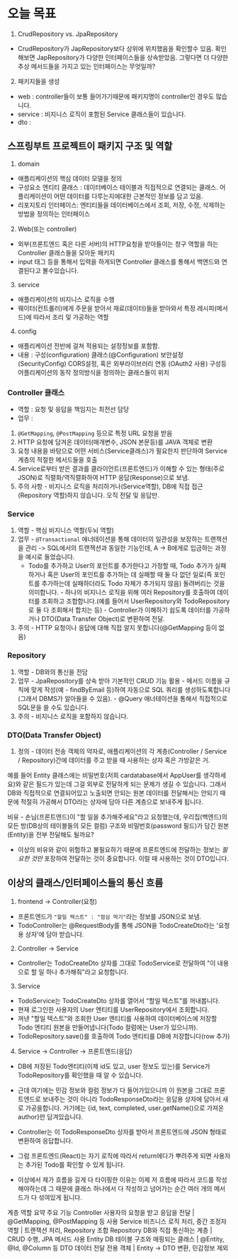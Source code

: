 # 오늘 목표
1. CrudRepository vs. JpaRepository
 - CrudRepository가 JapRepository보다 상위에 위치했음을 확인할수 있음. 확인해보면 JapRepository가 다양한 인터페이스들을
   상속받았음. 그렇다면 더 다양한 추상 메서드들을 가지고 있는 인터페이스는 무엇일까? 

2. 패키지들을 생성
- web : controller들이 보통 들어가기때문에 패키지명이 controller인 경우도 많습니다.
- service : 비지니스 로직이 포함된 Service 클래스들이 있습니다.
- dto : 

## 스프링부트 프로젝트이 패키지 구조 및 역할 
1. domain
- 애플리케이션의 핵심 데이터 모델을 정의
- 구성요소 
엔티티 클래스 : 데이터베이스 테이블과 직접적으로 연결되는 클래스. 어플리케이션이 어떤 데이터를 다루는지에대한 근본적인 정보를 담고 있음. 
- 리포지토리 인터페이스: 엔티티들을 데이터베이스에서 조회, 저장, 수정, 삭제하는 방법을 정의하는 인터페이스 

2. Web(또는 controller)
- 외부(프론트엔드 혹은 다른 서버)의 HTTP요청을 받아들이는 창구 역할을 하는 Controller 클래스들을 모아둔 패키지 
- input 태그 등을 통해서 입력을 하게되면 Controller 클래스를 통해서 백엔드와 연결된다고 볼수있습니다.

3. service
- 애플리케이션의 비지니스 로직을 수행
- 웨이터(컨트롤러)에게 주문을 받아서 재료(데이터)들을 받아와서 특정 레시피(메서드)에 따라서 조리 및 가공하는 역할 

4. config
- 애플리케이션 전반에 걸쳐 적용되는 설정정보를 포함함. 
- 내용 : 구성(configuration) 클래스(@Configuration) 보안설정(SecurityConfig) CORS설정, 혹은 외부라이브러리 연동 (OAuth2 사용)
구성등 어플리케이션의 동작 정의방식을 정의하는 클래스들이 위치 

### Controller 클래스 
- 역할 : 요청 및 응답을 책임지는 최전선 담당
- 업무 : 
1. `@GetMapping`, `@PostMapping` 등으로 특정 URL 요청을 받음
2. HTTP 요청에 담겨온 데이터(매개변수, JSON 본문등)를 JAVA 객체로 변환
3. 요청 내용을 바탕으로 어떤 서비스(Service클래스)가 필요한지 판단하여 Service 계층의 적절한 메서드들을 호출
4. Service로부터 받은 결과를 클라이언트(프론트엔드)가 이해할 수 있는 형태(주로 JSON)로 직렬화/역직렬화하여 HTTP 응답(Response)으로 보냄.
5. 주의 사항 - 비지니스 로직을 처리하거나(Service역할), DB에 직접 접근(Repository 역할)하지 않습니다. 오직 전달 및 응답만.

### Service
  1. 역할 - 핵심 비지니스 역할(두뇌 역할)
  2. 업무
    - `@Transactional` 애너테이션을 통해 데이터의 일관성을 보장하는 트랜잭션을 관리 -> SQL에서의 트랜잭션과 동일한 기능인데, A -> B에게로 입금하는 과정을 예시로 들었습니다.
      - Todo를 추가하고 User의 포인트를 추가한다고 가정할 때, Todo 추가가 실패하거나 혹은 User의 포인트를 추가하는 데 실패할 때 둘 다 없던 일로(즉 포인트를 추가하는데 실패하더라도 Todo 자체가 추가되지 않음) 돌려버리는 것을 의미합니다.
    - 하나의 비지니스 로직을 위해 여러 Repository를 호출하여 데이터를 조회하고 조합합니다.(예를 들어서 UserRepository와 TodoRepository로 둘 다 조회해서 합치는 등)
    - Controller가 이해하기 쉽도록 데이터를 가공하거나 DTO(Data Transfer Object)로 변환하여 전달.
  3. 주의 - HTTP 요청이나 응답에 대해 직접 알지 못합니다(@GetMapping 등이 없음)

### Repository
  1. 역할 - DB와의 통신을 전담
  2. 업무
    - JpaRepository를 상속 받아 기본적인 CRUD 기능 활용
    - 메서드 이름을 규칙에 맞게 작성(예 - findByEmail 등)하여 자동으로 SQL 쿼리를 생성하도록합니다(그래서 DBMS가 알아들을 수 있음).
    - @Query 애너테이션을 통해서 직접적으로 SQL문을 쓸 수도 있습니다.
  3. 주의 - 비지니스 로직을 포함하지 않습니다.

### DTO(Data Transfer Object)
1. 정의 - 데이터 전송 객체의 약자로, 애플리케이션의 각 계층(Controller / Service / Repository)간에 데이터를 주고 받을 때 사용하는 상자 혹은 가방같은 거.

예를 들어 Entity 클래스에는 비밀번호(저희 cardatabase에서 AppUser를 생각하세요)와 같은 필드가 있는데 그걸 외부로 전달하게 되는 문제가 생길 수 있습니다. 그래서 DB와 직접적으로 연결되어있고 노출되면 안되는 원본 데이터를 전달해서는 안되기 때문에 적절히 가공해서 DTO라는 상자에 담아 다른 계층으로 보내주게 됩니다.

비유 - 손님(프론트엔드)이 "할 일을 추가해주세요"라고 요청했는데, 우리집(백엔드)의 모든 방(DB상의 테이블들의 모든 컬럼) 구조와 비밀번호(password 필드)가 담긴 원본(Entity)을 전부 전달해도 될까요?

- 이상의 비유와 같이 위험하고 불필요하기 때문에 프론트엔드에 전달하는 정보는 _필요한 것만_ 포장하여 전달하는 것이 중요합니다. 이럴 때 사용하는 것이 DTO입니다.

## 이상의 클래스/인터페이스들의 통신 흐름
1. frontend -> Controller(요청)
  - 프론트엔드가 `"할일 텍스트" : "점심 먹기"`라는 정보를 JSON으로 보냄.
  - TodoController는 @RequestBody를 통해 JSON을 TodoCreateDto라는 '요청용 상자'에 담아 받습니다.
2. Controller -> Service
  - Controller는 TodoCreateDto 상자를 그대로 TodoService로 전달하여 "이 내용으로 할 일 하나 추가해줘"라고 요청합니다.
3. Service
  - TodoService는 TodoCreateDto 상자를 열어서 "할일 텍스트"를 꺼내봅니다.
  - 현재 로그인한 사용자의 User 엔티티를 UserRepository에서 조회합니다.
  - 꺼낸 "할일 텍스트"와 조회한 User 엔티티를 사용하여 데이터베이스에 저장할 Todo 엔티티 원본을 만들어냅니다(Todo 컬럼에는 User가 있으니까).
  - TodoRepository.save()를 호출하여 Todo 엔티티를 DB에 저장합니다(row 추가)
4. Service -> Controller -> 프론트엔드(응답)
  
  - DB에 저장된 Todo엔티티(이제 id도 있고, user 정보도 있는)를 Service가 TodoRepository를 확인했을 때 알 수 있습니다.
  - 근데 여기에는 민감 정보와 컬럼 정보가 다 들어가있으니까 이 원본을 그대로 프론트엔드로 보내주는 것이 아니라 TodoResponseDto라는 응답용 상자에 담아서 새로 가공을합니다. 거기에는 {id, text, completed, user.getName()으로 가져온 author}만 담겨있습니다.
  - Controller는 이 TodoResponseDto 상자를 받아서 프론트엔드에 JSON 형태로 변환하여 응답합니다.

  - 그럼 프론트엔드(React)는 자기 로직에 따라서 return에다가 뿌려주게 되면 사용자는 추가된 Todo를 확인할 수 있게 됩니다.

- 이상에서 제가 흐름을 길게 다 타이핑한 이유는 이제 저 흐름에 따라서 코드를 작성해야하는데 그 때문에 클래스 하나에서 다 작성하고 넘어가는 순간 여러 개의 메서드가 다 섞여있게 됩니다.


계층	역할 요약	주요 기능
Controller	사용자의 요청을 받고 응답을 전달      |	@GetMapping, @PostMapping 등 사용
Service	    비즈니스 로직 처리, 중간 조정자 역할  |	트랜잭션 처리, Repository 조합
Repository	DB와 직접 통신하는 계층	            | CRUD 수행, JPA 메서드 사용
Entity	    DB 테이블 구조와 매핑되는 클래스	   | @Entity, @Id, @Column 등
DTO	        데이터 전달 전용 객체	              | Entity → DTO 변환, 민감정보 제외

